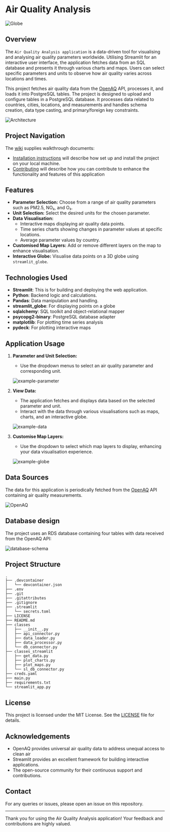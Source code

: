 # Air Quality Analysis

![Globe](<https://climate.copernicus.eu/sites/default/files/styles/hero_image_extra_large/public/2023-01/2022GLOBALHIGHLIGHTS_webBG01%402x_6.png?itok=A16ox3rt>)

## Overview

The `Air Quality Analysis application` is a data-driven tool for visualising and analysing air quality parameters worldwide. Utilising Streamlit for an interactive user interface, the application fetches data from an SQL database and presents it through various charts and maps. Users can select specific parameters and units to observe how air quality varies across locations and times.

This project fetches air quality data from the [OpenAQ](https://openaq.org/) API, processes it, and loads it into PostgreSQL tables. The project is designed to upload and configure tables in a PostgreSQL database. It processes data related to countries, cities, locations, and measurements and handles schema creation, data type casting, and primary/foreign key constraints.

![Architecture](<Images/OpenAQ.png>)

## Project Navigation

The [wiki](https://github.com/ChefData/Air_Quality_Analysis/wiki) supplies walkthrough documents:

- [Installation instructions](https://github.com/ChefData/Air_Quality_Analysis/wiki/Installation-instructions) will describe how set up and install the project on your local machine.
- [Contributing](https://github.com/ChefData/Air_Quality_Analysis/wiki/Contributing) will describe how you can contribute to enhance the functionality and features of this application

## Features

- **Parameter Selection:** Choose from a range of air quality parameters such as PM2.5, NO₂, and O₃.
- **Unit Selection:** Select the desired units for the chosen parameter.
- **Data Visualisation:**
  - Interactive maps displaying air quality data points.
  - Time series charts showing changes in parameter values at specific locations.
  - Average parameter values by country.
- **Customised Map Layers:** Add or remove different layers on the map to enhance visualisation.
- **Interactive Globe:** Visualise data points on a 3D globe using `streamlit_globe`.

## Technologies Used

- **Streamlit**: This is for building and deploying the web application.
- **Python**: Backend logic and calculations.
- **Pandas**: Data manipulation and handling.
- **streamlit_globe**: For displaying points on a globe
- **sqlalchemy**: SQL toolkit and object-relational mapper
- **psycopg2-binary**: PostgreSQL database adapter
- **matplotlib**: For plotting time series analysis
- **pydeck**: For plotting interactive maps

## Application Usage

1. **Parameter and Unit Selection:**
   - Use the dropdown menus to select an air quality parameter and corresponding unit.

   ![example-parameter](<Images/example-parameter.png>)

2. **View Data:**
   - The application fetches and displays data based on the selected parameter and unit.
   - Interact with the data through various visualisations such as maps, charts, and an interactive globe.

   ![example-data](<Images/example-data.png>)

3. **Customise Map Layers:**
   - Use the dropdown to select which map layers to display, enhancing your data visualisation experience.

   ![example-globe](<Images/example-globe.png>)

## Data Sources

The data for this application is periodically fetched from the [OpenAQ](https://openaq.org/) API containing air quality measurements.

![OpenAQ](<https://openaq.org/svg/data-pipeline.svg>)

## Database design

The project uses an RDS database containing four tables with data received from the OpenAQ API:

![database-schema](<Images/database-schema.png>)

## Project Structure

```text
.
├── .devcontainer
│   └── devcontainer.json
├── .env
├── .git
├── .gitattributes
├── .gitignore
├── .streamlit
│   └── secrets.toml
├── LICENSE
├── README.md
├── classes
│   ├── __init__.py
│   ├── api_connector.py
│   ├── data_loader.py
│   ├── data_processor.py
│   └── db_connector.py
├── classes_streamlit
│   ├── get_data.py
│   ├── plot_charts.py
│   ├── plot_maps.py
│   └── sl_db_connector.py
├── creds.yaml
├── main.py
├── requirements.txt
└── streamlit_app.py
```

## License

This project is licensed under the MIT License. See the [LICENSE](LICENSE) file for details.

## Acknowledgements

- OpenAQ provides universal air quality data to address unequal access to clean air
- Streamlit provides an excellent framework for building interactive applications.
- The open-source community for their continuous support and contributions.

## Contact

For any queries or issues, please open an issue on this repository.

---

Thank you for using the Air Quality Analysis application! Your feedback and contributions are highly valued.
